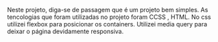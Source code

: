 Neste projeto, diga-se de passagem que é um projeto bem simples.
As tencologias que foram utilizadas no projeto foram CCSS , HTML.
No css utilizei flexbox para posicionar os containers.
Utilizei media query para deixar o página devidamente responsiva.
